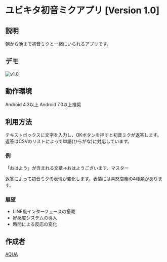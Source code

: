 ユビキタ初音ミクアプリ [Version 1.0]
====

## 説明
朝から晩まで初音ミクと一緒にいられるアプリです。

## デモ
![v1.0](https://github.com/Aqua-ix/Pictures/blob/YoubiMiku/v1.gif "v1.0")

## 動作環境
Android 4.3以上
Android 7.0以上推奨

## 利用方法
テキストボックスに文字を入力し、OKボタンを押すと初音ミクが返答します。
返答はCSVのリストによって単語(ひらがな)に対応しています。
### 例
「おはよう」が含まれる文章→おはようございます、マスター

返答によって初音ミクの表情が変化します。表情には喜怒哀楽の4種類があります。


### 展望
- LINE風インターフェースの搭載
- 好感度システムの導入
- 時間による反応の変化

## 作成者

[AQUA](https://github.com/Aqua_ix)
